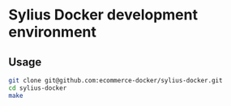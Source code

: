 # Sylius Docker development environment

## Usage

```sh
git clone git@github.com:ecommerce-docker/sylius-docker.git
cd sylius-docker
make
```
